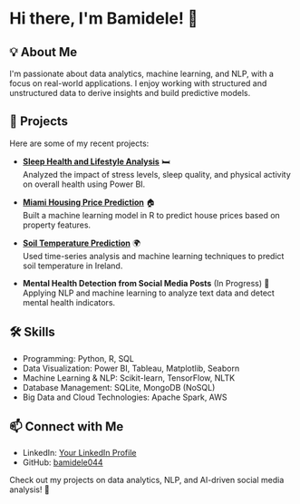 # Hi there, I'm Bamidele! 👋

## 💡 About Me
I'm passionate about data analytics, machine learning, and NLP, with a focus on real-world applications. I enjoy working with structured and unstructured data to derive insights and build predictive models.

## 🚀 Projects
Here are some of my recent projects:

- **[Sleep Health and Lifestyle Analysis](https://github.com/bamidele044/Sleep-Health-and-Lifestyle)** 🛏️  
  Analyzed the impact of stress levels, sleep quality, and physical activity on overall health using Power BI.

- **[Miami Housing Price Prediction](https://github.com/bamidele044/Miami-Housing-Prediction)** 🏠  
  Built a machine learning model in R to predict house prices based on property features.

- **[Soil Temperature Prediction](https://github.com/bamidele044/Soil-Temperature-Prediction)** 🌍  
  Used time-series analysis and machine learning techniques to predict soil temperature in Ireland.

- **Mental Health Detection from Social Media Posts** (In Progress) 🧠  
  Applying NLP and machine learning to analyze text data and detect mental health indicators.

## 🛠️ Skills
- Programming: Python, R, SQL  
- Data Visualization: Power BI, Tableau, Matplotlib, Seaborn  
- Machine Learning & NLP: Scikit-learn, TensorFlow, NLTK  
- Database Management: SQLite, MongoDB (NoSQL)
- Big Data and Cloud Technologies: Apache Spark, AWS

## 📫 Connect with Me  
- LinkedIn: [Your LinkedIn Profile](https://www.linkedin.com/in/bamidele-omotosho04/)  
- GitHub: [bamidele044](https://github.com/bamidele044)    

Check out my projects on data analytics, NLP, and AI-driven social media analysis! 🚀  

